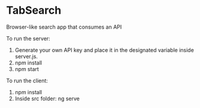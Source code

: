 # TabSearch
Browser-like search app that consumes an API

To run the server: 
1. Generate your own API key and place it in the designated variable inside server.js.
2. npm install
3. npm start

To run the client: 
1. npm install
2. Inside src folder: ng serve
